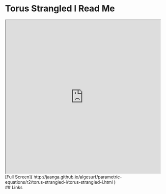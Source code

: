 Torus Strangled I Read Me
===

<iframe src='http://jaanga.github.io/algesurf/parametric-equations/r2/torus-strangled-i/torus-strangled-i.html' width=100% height=500px >
There is an `iframe` here. It is not visible when viewed on github.com/algesurf. To view, please see 'Project Links' below.
</iframe>
[Full Screen]( http://jaanga.github.io/algesurf/parametric-equations/r2/torus-strangled-i/torus-strangled-i.html )
<br>
## Links 
<http://www.3d-meier.de/tut3/Seite137.html>  
